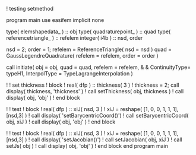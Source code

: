 ! testing setmethod

program main
use easifem
implicit none

type( elemshapedata_ ) :: obj
type( quadraturepoint_ ) :: quad
type( referencetriangle_ ) :: refelem
integer( i4b ) :: nsd, order

nsd = 2; order = 1; refelem = ReferenceTriangle( nsd = nsd )
quad = GaussLegendreQuadrature( refelem = refelem, order = order )

call initiate( obj = obj, quad = quad, refelem = refelem, &
& ContinuityType= typeH1, InterpolType = TypeLagrangeInterpolation )

! ! set thickness
! block
! real( dfp ) :: thickness( 3 )
! thickness = 2; call display( thickness, 'thickness' )
! call setThickness( obj, thickness )
! call display( obj, 'obj' )
! end block

! ! test
! block
! real( dfp ) :: xiJ( nsd, 3 )
! xiJ = reshape( [1, 0, 0, 1, 1, 1], [nsd,3] )
! call display( 'setBarycentricCoord()')
! call setBarycentricCoord( obj, xiJ )
! call display( obj, 'obj' )
! end block

! ! test
! block
! real( dfp ) :: xiJ( nsd, 3 )
! xiJ = reshape( [1, 0, 0, 1, 1, 1], [nsd,3] )
! call display( 'setJacobian()')
! call setJacobian( obj, xiJ )
! call setJs( obj )
! call display( obj, 'obj' )
! end block
end program main

